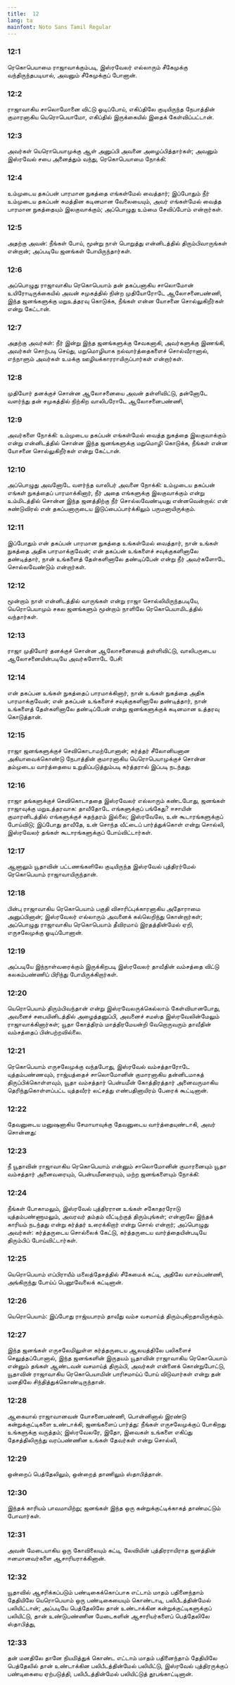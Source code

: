 ```yaml
---
title:  12
lang: ta
mainfont: Noto Sans Tamil Regular
---
```


###  12:1

ரெகொபெயாமை ராஜாவாக்கும்படி, இஸ்ரவேலர் எல்லாரும் சீகேமுக்கு வந்திருந்தபடியால், அவனும் சீகேமுக்குப் போனான்.

###  12:2

ராஜாவாகிய சாலொமோனை விட்டு ஓடிப்போய், எகிப்திலே குடியிருந்த நேபாத்தின் குமாரனாகிய யெரொபெயாமோ, எகிப்தில் இருக்கையில் இதைக் கேள்விப்பட்டான்.

###  12:3

அவர்கள் யெரொபெயாமுக்கு ஆள் அனுப்பி அவனை அழைப்பித்தார்கள்; அவனும் இஸ்ரவேல் சபை அனைத்தும் வந்து, ரெகொபெயாமை நோக்கி:

###  12:4

உம்முடைய தகப்பன் பாரமான நுகத்தை எங்கள்மேல் வைத்தார்; இப்போதும் நீர் உம்முடைய தகப்பன் சுமத்தின கடினமான வேலையையும், அவர் எங்கள்மேல் வைத்த பாரமான நுகத்தையும் இலகுவாக்கும்; அப்பொழுது உம்மை சேவிப்போம் என்றார்கள்.

###  12:5

அதற்கு அவன்: நீங்கள் போய், மூன்று நாள் பொறுத்து என்னிடத்தில் திரும்பிவாருங்கள் என்றான்; அப்படியே ஜனங்கள் போயிருந்தார்கள்.

###  12:6

அப்பொழுது ராஜாவாகிய ரெகொபெயாம் தன் தகப்பனாகிய சாலொமோன் உயிரோடிருக்கையில் அவன் சமுகத்தில் நின்ற முதியோரோடே ஆலோசனைபண்ணி, இந்த ஜனங்களுக்கு மறுஉத்தரவு கொடுக்க, நீங்கள் என்ன யோசனை சொல்லுகிறீர்கள் என்று கேட்டான்.

###  12:7

அதற்கு அவர்கள்: நீர் இன்று இந்த ஜனங்களுக்கு சேவகனாகி, அவர்களுக்கு இணங்கி, அவர்கள் சொற்படி செய்து, மறுமொழியாக நல்வார்த்தைகளைச் சொல்வீரானால், எந்நாளும் அவர்கள் உமக்கு ஊழியக்காரராயிருப்பார்கள் என்றார்கள்.

###  12:8

முதியோர் தனக்குச் சொன்ன ஆலோசனையை அவன் தள்ளிவிட்டு, தன்னோடே வளர்ந்து தன் சமுகத்தில் நிற்கிற வாலிபரோடே ஆலோசனைபண்ணி,

###  12:9

அவர்களை நோக்கி: உம்முடைய தகப்பன் எங்கள்மேல் வைத்த நுகத்தை இலகுவாக்கும் என்று என்னிடத்தில் சொன்ன இந்த ஜனங்களுக்கு மறுமொழி கொடுக்க, நீங்கள் என்ன யோசனை சொல்லுகிறீர்கள் என்று கேட்டான்.

###  12:10

அப்பொழுது அவனோடே வளர்ந்த வாலிபர் அவனை நோக்கி: உம்முடைய தகப்பன் எங்கள் நுகத்தைப் பாரமாக்கினார், நீர் அதை எங்களுக்கு இலகுவாக்கும் என்று உம்மிடத்தில் சொன்ன இந்த ஜனத்திற்கு நீர் சொல்லவேண்டியது என்னவென்றால்: என் சுண்டுவிரல் என் தகப்பனாருடைய இடுப்பைப்பார்க்கிலும் பருமனாயிருக்கும்.

###  12:11

இப்போதும் என் தகப்பன் பாரமான நுகத்தை உங்கள்மேல் வைத்தார், நான் உங்கள் நுகத்தை அதிக பாரமாக்குவேன்; என் தகப்பன் உங்களைச் சவுக்குகளினாலே தண்டித்தார், நான் உங்களைத் தேள்களினாலே தண்டிப்பேன் என்று நீர் அவர்களோடே சொல்லவேண்டும் என்றார்கள்.

###  12:12

மூன்றாம் நாள் என்னிடத்தில் வாருங்கள் என்று ராஜா சொல்லியிருந்தபடியே, யெரொபெயாமும் சகல ஜனங்களும் மூன்றாம் நாளிலே ரெகொபெயாமிடத்தில் வந்தார்கள்.

###  12:13

ராஜா முதியோர் தனக்குச் சொன்ன ஆலோசனையைத் தள்ளிவிட்டு, வாலிபருடைய ஆலோசனையின்படியே அவர்களோடே பேசி:

###  12:14

என் தகப்பன உங்கள் நுகத்தைப் பாரமாக்கினார், நான் உங்கள் நுகத்தை அதிக பாரமாக்குவேன்; என் தகப்பன் உங்களைச் சவுக்குகளினாலே தண்டித்தார், நான் உங்களைத் தேள்களினாலே தண்டிப்பேன் என்று ஜனங்களுக்குக் கடினமான உத்தரவு கொடுத்தான்.

###  12:15

ராஜா ஜனங்களுக்குச் செவிகொடாமற்போனான்; கர்த்தர் சீலோனியனான அகியாவைக்கொண்டு நேபாத்தின் குமாரனாகிய யெரொபெயாமுக்குச் சொன்ன தம்முடைய வார்த்தையை உறுதிப்படுத்தும்படி கர்த்தரால் இப்படி நடந்தது.

###  12:16

ராஜா தங்களுக்குச் செவிகொடாததை இஸ்ரவேலர் எல்லாரும் கண்டபோது, ஜனங்கள் ராஜாவுக்கு மறுஉத்தரவாக: தாவீதோடே எங்களுக்குப் பங்கேது? ஈசாயின் குமாரனிடத்தில் எங்களுக்குச் சுதந்தரம் இல்லை; இஸ்ரவேலே, உன் கூடாரங்களுக்குப் போய்விடு; இப்போது தாவீதே, உன் சொந்த வீட்டைப் பார்த்துக்கொள் என்று சொல்லி, இஸ்ரவேலர் தங்கள் கூடாரங்களுக்குப் போய்விட்டார்கள்.

###  12:17

ஆனாலும் யூதாவின் பட்டணங்களிலே குடியிருந்த இஸ்ரவேல் புத்திரர்மேல் ரெகொபெயாம் ராஜாவாயிருந்தான்.

###  12:18

பின்பு ராஜாவாகிய ரெகொபெயாம் பகுதி விசாரிப்புக்காரனாகிய அதோராமை அனுப்பினான்; இஸ்ரவேலர் எல்லாரும் அவனைக் கல்லெறிந்து கொன்றார்கள்; அப்பொழுது ராஜாவாகிய ரெகொபெயாம் தீவிரமாய் இரதத்தின்மேல் ஏறி, எருசலேமுக்கு ஓடிப்போனான்.

###  12:19

அப்படியே இந்நாள்வரைக்கும் இருக்கிறபடி இஸ்ரவேலர் தாவீதின் வம்சத்தை விட்டு கலகம்பண்ணிப் பிரிந்து போயிருக்கிறார்கள்.

###  12:20

யெரொபெயாம் திரும்பிவந்தான் என்று இஸ்ரவேலருக்கெல்லாம் கேள்வியானபோது, அவனைச் சபையினிடத்தில் அழைத்தனுப்பி, அவனைச் சமஸ்த இஸ்ரவேலின்மேலும் ராஜாவாக்கினார்கள்; யூதா கோத்திரம் மாத்திரமேயன்றி வேறொருவரும் தாவீதின் வம்சத்தைப் பின்பற்றவில்லை.

###  12:21

ரெகொபெயாம் எருசலேமுக்கு வந்தபோது, இஸ்ரவேல் வம்சத்தாரோடே யுத்தம்பண்ணவும், ராஜ்யத்தைச் சாலொமோனின் குமாரனாகிய தன்னிடமாகத் திருப்பிக்கொள்ளவும், யூதா வம்சத்தார் பென்யமீன் கோத்திரத்தார் அனைவருமாகிய தெரிந்துகொள்ளப்பட்ட யுத்தவீரர் லட்சத்து எண்பதினாயிரம் பேரைக் கூட்டினான்.

###  12:22

தேவனுடைய மனுஷனாகிய சேமாயாவுக்கு தேவனுடைய வார்த்தையுண்டாகி, அவர் சொன்னது:

###  12:23

நீ யூதாவின் ராஜாவாகிய ரெகொபெயாம் என்னும் சாலொமோனின் குமாரனையும் யூதா வம்சத்தார் அனைவரையும், பென்யமீனரையும், மற்ற ஜனங்களையும் நோக்கி:

###  12:24

நீங்கள் போகாமலும், இஸ்ரவேல் புத்திரரான உங்கள் சகோதரரோடு யுத்தம்பண்ணாமலும், அவரவர் தம்தம் வீட்டிற்குத் திரும்புங்கள்; என்னாலே இந்தக் காரியம் நடந்தது என்று கர்த்தர் உரைக்கிறார் என்று சொல் என்றார்; அப்பொழுது அவர்கள்: கர்த்தருடைய சொல்லைக் கேட்டு, கர்த்தருடைய வார்த்தையின்படியே திரும்பிப் போய்விட்டார்கள்.

###  12:25

யெரொபெயாம் எப்பிராயீம் மலைத்தேசத்தில் சீகேமைக் கட்டி, அதிலே வாசம்பண்ணி, அங்கிருந்து போய்ப் பெனூவேலைக் கட்டினான்.

###  12:26

யெரொபெயாம்: இப்போது ராஜ்யபாரம் தாவீது வம்ச வசமாய்த் திரும்புகிறதாயிருக்கும்.

###  12:27

இந்த ஜனங்கள் எருசலேமிலுள்ள கர்த்தருடைய ஆலயத்திலே பலிகளைச் செலுத்தப்போனால், இந்த ஜனங்களின் இருதயம் யூதாவின் ராஜாவாகிய ரெகொபெயாம் என்னும் தங்கள் ஆண்டவன் வசமாய்த் திரும்பி, அவர்கள் என்னைக் கொன்றுபோட்டு, யூதாவின் ராஜாவாகிய ரெகொபெயாமின் பாரிசமாய்ப் போய் விடுவார்கள் என்று தன் மனதிலே சிந்தித்துக்கொண்டிருந்தான்.

###  12:28

ஆகையால் ராஜாவானவன் யோசனைபண்ணி, பொன்னினால் இரண்டு கன்றுக்குட்டிகளை உண்டாக்கி, ஜனங்களைப் பார்த்து: நீங்கள் எருசலேமுக்குப் போகிறது உங்களுக்கு வருத்தம்; இஸ்ரவேலரே, இதோ, இவைகள் உங்களை எகிப்து தேசத்திலிருந்து வரப்பண்ணின உங்கள் தேவர்கள் என்று சொல்லி,

###  12:29

ஒன்றைப் பெத்தேலிலும், ஒன்றைத் தாணிலும் ஸ்தாபித்தான்.

###  12:30

இந்தக் காரியம் பாவமாயிற்று; ஜனங்கள் இந்த ஒரு கன்றுக்குட்டிக்காகத் தாண்மட்டும் போவார்கள்.

###  12:31

அவன் மேடையாகிய ஒரு கோவிலையும் கட்டி, லேவியின் புத்திரராயிராத ஜனத்தின் ஈனமானவர்களை ஆசாரியராக்கினான்.

###  12:32

யூதாவில் ஆசரிக்கப்படும் பண்டிகைக்கொப்பாக எட்டாம் மாதம் பதினைந்தாம் தேதியிலே யெரொபெயாம் ஒரு பண்டிகையையும் கொண்டாடி, பலிபீடத்தின்மேல் பலியிட்டான்; அப்படியே பெத்தேலிலே தான் உண்டாக்கின கன்றுக்குட்டிகளுக்குப் பலியிட்டு, தான் உண்டுபண்ணின மேடைகளின் ஆசாரியர்களைப் பெத்தேலிலே ஸ்தாபித்து,

###  12:33

தன் மனதிலே தானே நியமித்துக் கொண்ட எட்டாம் மாதம் பதினைந்தாம் தேதியிலே பெத்தேலில் தான் உண்டாக்கின பலிபீடத்தின்மேல் பலியிட்டு, இஸ்ரவேல் புத்திரருக்குப் பண்டிகையை ஏற்படுத்தி, பலிபீடத்தின்மேல் பலியிட்டுத் தூபங்காட்டினான்.

